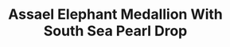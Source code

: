 ---
title: Assael Elephant Medallion With South Sea Pearl Drop
description: A majestic Elephant head is rendered in bias relief 18K Gold Coin above a South Sea Pearl Drop in this elegant pendant necklace.
specs: '12.9mm x 14.1mm South Sea Cultured Pearl Drop with 0.05 carats of White Diamonds, set in 18K Yellow Gold.'
images:
  - image_path: /uploads/assael-elephant-medallion-with-south-sea-pearl-drop.png
_category:
order_number: 22
categories:
  - necklaces
---